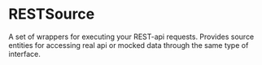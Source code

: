 # RESTSource
A set of wrappers for executing your REST-api requests. Provides source entities for accessing real api or mocked data through the same type of interface.
